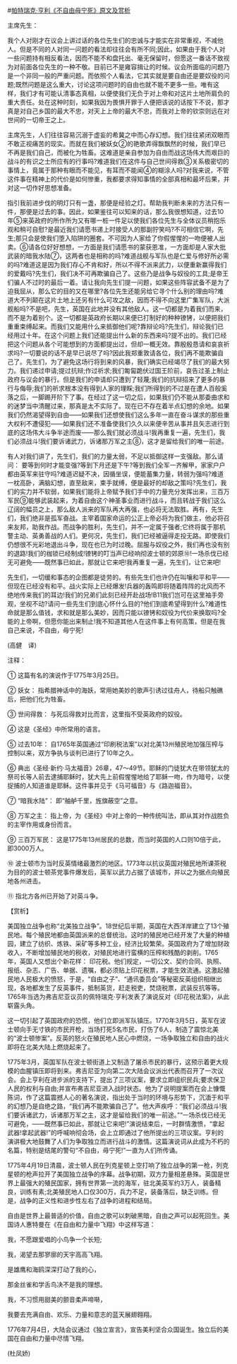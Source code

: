 #[帕特瑞克·亨利《不自由毋宁死》原文及赏析](https://www.vrrw.net/wx/12160.html)

主席先生：

我个人对刚才在议会上讲过话的各位先生们的忠诚与才能实在非常重视，不减他人。但是不同的人对同一问题的看法却往往会有所不同;因此，如果由于我个人对一些问题持有相反看法，因而不能不和盘托出、毫无保留时，但愿这一番话不致视为对前面各位先生的一种不敬。目前已不是雍容揖让的时候。议会所面临的问题乃是一个非同一般的严重问题。而依照个人看法，它其实就是要自由还是要奴役的问题;既然问题是这么重大，讨论这项问题时的自由也就不能不更多一些。唯有这样，我们才有可能认清事态真相，以便使我们无负于对上帝和对这片土地所肩负的重大责任。处在这种时刻，如果我因为畏惧开罪于人便把该说的话按下不说，那才真是对自己乡国的最大不忠，对天上上帝的最大不忠，而我对上帝的钦崇则远在对世间的一切帝王之上。

主席先生，人们往往容易沉溺于虚妄的希冀之中而心存幻想。我们往往紧闭双眼而不敢正视痛苦的现实。而就在我们被妖女②的艳歌弄得飘飘然的时候，我们早已不再是我们自己，而被化为牲畜。这难道是亲自参加为自由而战这场伟大而艰巨的战斗的有识之士所应有的行事吗?难道我们在这件与自己世间得救③关系极密切的事情上，竟属于那种有眼而不能见，有耳而不能闻④的糊涂人吗?对我来说，不管这件事在精神上的代价是如何惨重，我都要求得知事情的全部真相和最坏后果，并对这一切作好思想准备。



指引我前进步伐的明灯只有一盏，那便是经验之灯。帮助我判断未来的方法只有一件，那便是过去的事。因此，如果鉴往可以知来的话，那么我很想知道，过去10年⑤来英政府的所作所为又有哪一桩一件足以使我们各位先生与全体议员稍抱乐观和稍可自慰?是最近我们请愿书递上时接受人的那副狞笑吗?不可相信它啊，先生;那只会是使我们堕入陷阱的圈套。不可因为人家给了你假惺惺的一吻便被人出卖。⑥请各位好好想想，一方面是我们请愿书的蒙获恩准，一方面却是人家大批武装的暗我水陆⑦，这两者也是相称的吗?难道战舰与军队也是仁爱与修好所必需的吗?难道这是因为我们存心不肯和好，所以不得不派来武力，以便重新赢得我们的爱戴吗?先生们，我们决不可再欺骗自己了。这些乃是战争与奴役的工具;是帝王们骗人不过时的最后一着。请让我向先生们提一问题，如果这些阵容武备不是为了迫我屈从，那么它的目的又在哪里?各位先生还能另给它寻个什么别的理由吗?难道大不列颠在这片土地上还另有什么可攻之敌，因而不得不向这里广集军队，大派舰船吗?不是吧，先生，英国在此地并没有其他敌人。这一切都是为着我们而来，而不是为着别个。这一切都是英政府长期以来便已打制好的种种镣铐，以便把我们重重束缚起来。而我们又能用什么来抵御他们呢?靠辩论吗?先生们，辩论我们已经用过十年。在这个问题上我们还能提出什么新的东西来吗?提不出的。我们已经把这个问题从各个可能想到的方面都提出过，但却一概无效。靠殷殷恳请和哀哀祈求吗?一切要说的话不是早已说尽了吗?因此我郑重敦请各位，我们再不能欺骗自己了。先生们，为了避免这场行将到来的风暴，我们确实已经竭尽了我们的最大努力。我们递过申请;提过抗辩;作过祈求;我们匍匐跪伏过国王阶前，哀告过圣上制止政府与议会的暴行。但是我们的申请却只遭到了轻蔑;我们的抗辩招来了更多的暴行与侮辱;我们的祈求根本没有得到人家的理睬;我们所得到的不过是在遭人百般奚落之后，一脚踢开阶下了事。在经过了这一切之后，如果我们仍不能从那委曲求和的迷梦当中清醒过来，那真是太不实际了。现在已不存在着半点幻想的余地。如果我们仍然渴望得到自由——如果我们还想使我们这么多年一直在奋斗谋求的那些重大权利不遭侵犯——如果我们还不准备使我们久久以来便辛苦从事并且矢志进行到底的这场伟大斗争半途而废——那么我们就必须战斗!我再重复一遍，先生们，我们必须战斗!我们要诉诸武力，诉诸那万军之主⑧，这才是留给我们的唯一前途。

有人对我们讲了，先生们，我们的力量太弱，不足以抵御这样一支强敌。那么请问： 要等到何时才能变强?等到下月还是下午?等到我们全军一齐解甲，家家户户都由英军来驻守吗?难道迟疑不决，因循坐误，便能蓄集力量，转弱为强吗?难道一枕高卧，满脑幻想，直至敌来，束手就缚，便是最好的却敌之策吗?先生们，我们的实力并不软弱，如果我们能将上帝赋予我们手中的力量充分发挥出来，三百万军民⑨能够武装起来，为着自由这个神圣事业而进行战斗，而且转战于我们这么辽阔的幅员之上，那么敌人派来的军队再大再强，也必将无法取胜。再有，先生们，我们绝非是孤军奋战。主宰着国家命运的公正上帝必将为我们做主，他必将召来友邦，助我作战。而战争的胜利，先生们，并不一定属于强者;它终将属于那机警主动、英勇善战的人们。更何况，先生们，我们已经被逼得走投无路。即使我们仍想很不光彩地退出斗争，现在也已为时过晚。屈服与奴役之外，我们再也没有别的退路!我们的枷锁已经制成!镣铐的叮当声已经响彻波士顿的郊原⑩!一场杀伐已经无可避免——既然事已如此，那就让它来吧!我再重复一遍，先生们，让它来吧!

先生们，一切缓和事态的企图都是徒劳的。有些先生们也许仍在叫嚷和平和平——但现在已经没有和平。战火实际上已经爆发!兵器的轰鸣即将随着阵阵的北风而不绝地传来我们的耳边!我们的兄弟们此刻已经开赴战场!B11我们岂可在这里袖手旁观，坐视不动?请问一些先生们到底心怀什么目的?他们到底希望得到什么?难道性命就是那么值钱，求和就是那么美妙，因而只能以镣铐和奴役为代价来换取吗?全能的上帝啊，但愿你能出来制止!我不知道其他人在这件事上有何高策，但是在我自己来说，不自由，毋宁死!

(高健　译)

注释：

① 这篇有名的演说作于1775年3月25日。

② 妖女： 指希腊神话中的海妖，常用她美妙的歌声引诱过往舟人，待船只触礁后，把他们化为牲畜。

③ 世间得救： 与死后得救对比而言，这里指不受英政府的奴役。

④ 这是《圣经》中所常用的语言。

⑤ 过去10年： 自1765年英国通过“印刷税法案”以对北美13州殖民地加强压榨与控制以来，双方争执与谈判已进行了10年之久。

⑥ 典出《圣经·新约·马太福音》26章，47～49节。耶稣的门徒犹大在带领犹太的祭司长等人前去逮捕耶稣时，犹大先上前假惺惺地给了耶稣一吻，作为暗号，以使捉捕的人知道谁是耶稣。这件事并见于《马可福音》与《路迦福音》。

⑦ “暗我水陆”： 即“舳舻千里，旌旗蔽空”之意。

⑧ 万军之主： 指上帝，为《圣经》中对上帝的一种传统叫法，即从其对作战胜负的主宰作用或身份而言。

⑨ 三百万军民： 这是1775年13州居民的总数，而当时英国的人口则10倍于此，即3000万人。

⑩ 波士顿市为当时反英情绪最激烈的地区。1773年以抗议英国对殖民地所课茶税为目的的波士顿茶党事件爆发后，英军以武力占据了该城市，并以之为据点向殖民地各州进击。

⑪ 指北方各州已开始了对英斗争。

【赏析】

美国独立战争也称“北美独立战争”。18世纪后半期，英国在大西洋岸建立了13个殖民地。每个殖民地都由英国派来的总督统治。这时的殖民地已经开发了大量的种植园，建立了纺织、炼铁、采矿等多种工业，经济比较繁荣。英国政府为了增加财政收入，不断增加殖民地的税收，对殖民地进行蛮横的压榨和残酷的剥削。1765年，英国人又想出个新花样： 印花税。他们规定，一切公文、契约合同、执照、报纸、杂志、广告、单据、遗嘱，都必须贴上印花税票，才能生效流通。这激起殖民地人民极大的愤怒，于是，“自由之子”、“通讯委员会”等秘密反英组织相继出现，各地都发生了反英事件，抵制英货，赶走税吏，焚烧税票，武装反抗等等。1765年当选为弗吉尼亚议员的佩特瑞克·亨利发表了演说反对《印花税法案》，从此崭露头角。

这一切引起了英国政府的恐慌，他们立即派军队镇压。1770年3月5日，英军在波士顿向手无寸铁的市民开枪，当场打死5名市民，打伤了6人，制造了震惊北美的“波士顿惨案”。反英的怒火在殖民地人民心中燃烧，一场争取独立和自由的战火即将在北美大陆上燃烧起来了。

1775年3月，英国军队在波士顿街道上又制造了屠杀市民的暴行，这预示着更大规模的血腥镇压即将到来。弗吉尼亚为向第二次大陆会议派出代表而召开了一次议会。会上亨利在进步派的支持下，提出了三项议案，要求立即组织民兵;要求保卫人民的权利与自由;并宣布弗吉尼亚进入战时状态。他为了说明提案而在会上慷慨陈词，作了这篇震撼人心的著名演说，指出处于当时的环境与形势下，沉湎于和平的幻想乃是自绝之路，“我们再不能欺骗自己了”。他大声疾呼：“我们必须战斗!我们要诉诸武力，诉诸那万军之主，这才是留给我们的唯一前途。”“一场杀伐已经无可避免，——既然事已如此，那就让它来吧!”演说结束后，一时群情激愤，“拿起武器!拿起武器!”的呼喊响彻会场，会上立即通过了他所提出的三项议案。亨利的演讲极大地鼓舞了人们为争取独立而进行战斗的激情。这篇演说词从此成为不朽的名篇，特别是结尾的警句“不自由，毋宁死!”一直为人们所传诵。

1775年4月19日清晨，波士顿人民在列克星顿上空打响了独立战争的第一枪，列克星顿的枪声拉开了美国独立战争的序幕。战争初期，双方力量相差悬殊。英国是世界上最强大的殖民国家，拥有世界第一流的海军，驻北美英军约3万人，装备精良，训练有素;北美殖民地人口仅300万，兵力不足，装备落后，缺乏训练。但是，战争的正义性和进步性左右了战争的进程和结局。

自由是世界上最普适的价值，自由之歌可以刺破黑暗，自由之声可以起死回生。美国诗人惠特曼在《在自由和力量中飞翔》中这样写道：

我，不愿跟爱唱的小鸟争一个长短;

我，渴望去那寥廓的天宇高高飞翔。

是雄鹰和海鸥深深打动了我的心，

那金丝雀和学舌鸟决不是我的理想。

我，不习惯用甜美的颤音柔声啼啭，

我要去充满自由、欢乐、力量和意志的蓝天展翅翱翔。

1776年7月4日，大陆会议通过《独立宣言》，宣告美利坚合众国诞生。独立后的美国在自由和力量中尽情飞翔。

(杜凤娇)

